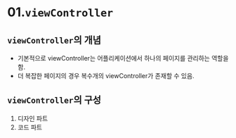# 01.`viewController`

## `viewController`의 개념
- 기본적으로 viewController는 어플리케이션에서 하나의 페이지를 관리하는 역할을 함.
- 더 복잡한 페이지의 경우 복수개의 viewController가 존재할 수 있음.


## `viewController`의 구성

1. 디자인 파트
2. 코드 파트